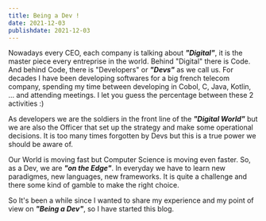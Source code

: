 ```yaml
---
title: Being a Dev !
date: 2021-12-03
publishdate: 2021-12-03
---
```


Nowadays every CEO, each company is talking about ***"Digital"***, it is the master piece every entreprise in the world. Behind "Digital" there is Code. And behind Code, there is "Developers" or ***"Devs"*** as we call us. For decades I have been developing softwares for a big french telecom company, spending my time between developing in Cobol, C, Java, Kotlin, … and attending meetings. I let you guess the percentage between these 2 activities :)

As developers we are the soldiers in the front line of the ***"Digital World"*** but we are also the Officer that set up the strategy and make some operational decisions. It is too many times forgotten by Devs but this is a true power we should be aware of.

Our World is moving fast but Computer Science is moving even faster. So, as a Dev, we are ***"on the Edge"***. In everyday we have to learn new paradigmes, new languages, new frameworks. It is quite a challenge and there some kind of gamble to make the right choice.

So It's been a while since I wanted to share my experience and my point of view on ***"Being a Dev"***, so I have started this blog.